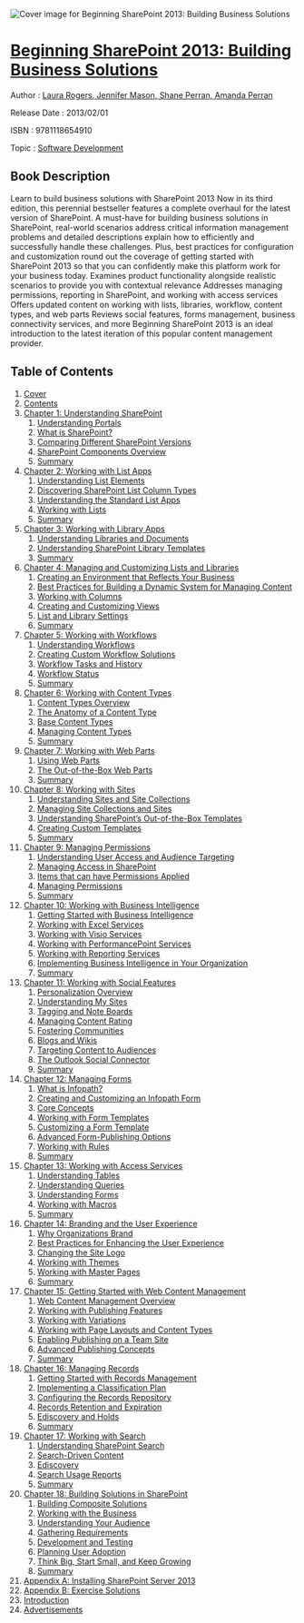 ![Cover image for Beginning SharePoint 2013: Building Business Solutions](https://imgdetail.ebookreading.net/cover/cover/software_development/EB9781118654910.jpg)

[Beginning SharePoint 2013: Building Business Solutions](https://ebookreading.net/view/book/Beginning+SharePoint+2013%3A+Building+Business+Solutions-EB9781118654910_1.html "Beginning SharePoint 2013: Building Business Solutions")
====================================================================================================================

Author : [Laura Rogers](https://ebookreading.net/search/author/Laura+Rogers),[ Jennifer Mason](https://ebookreading.net/search/author/+Jennifer+Mason),[ Shane Perran](https://ebookreading.net/search/author/+Shane+Perran),[ Amanda Perran](https://ebookreading.net/search/author/+Amanda+Perran)

Release Date : 2013/02/01

ISBN : 9781118654910

Topic : [Software Development](https://ebookreading.net/search/category/software-development)

Book Description
-----------------

Learn to build business solutions with SharePoint 2013
Now in its third edition, this perennial bestseller features a complete overhaul for the latest version of SharePoint. A must-have for building business solutions in SharePoint, real-world scenarios address critical information management problems and detailed descriptions explain how to efficiently and successfully handle these challenges. Plus, best practices for configuration and customization round out the coverage of getting started with SharePoint 2013 so that you can confidently make this platform work for your business today.
Examines product functionality alongside realistic scenarios to provide you with contextual relevance
Addresses managing permissions, reporting in SharePoint, and working with access services
Offers updated content on working with lists, libraries, workflow, content types, and web parts
Reviews social features, forms management, business connectivity services, and more
Beginning SharePoint 2013 is an ideal introduction to the latest iteration of this popular content management provider.
              
Table of Contents
-----------------

1. [Cover](https://ebookreading.net/view/book/Beginning+SharePoint+2013%3A+Building+Business+Solutions-EB9781118654910_1.html)
1. [Contents](https://ebookreading.net/view/book/Beginning+SharePoint+2013%3A+Building+Business+Solutions-EB9781118654910_2.html)
1. [Chapter 1: Understanding SharePoint](https://ebookreading.net/view/book/Beginning+SharePoint+2013%3A+Building+Business+Solutions-EB9781118654910_3.html)
    1. [Understanding Portals](https://ebookreading.net/view/book/Beginning+SharePoint+2013%3A+Building+Business+Solutions-EB9781118654910_3.html#sec1)
    1. [What is SharePoint?](https://ebookreading.net/view/book/Beginning+SharePoint+2013%3A+Building+Business+Solutions-EB9781118654910_3.html#sec2)
    1. [Comparing Different SharePoint Versions](https://ebookreading.net/view/book/Beginning+SharePoint+2013%3A+Building+Business+Solutions-EB9781118654910_3.html#sec3)
    1. [SharePoint Components Overview](https://ebookreading.net/view/book/Beginning+SharePoint+2013%3A+Building+Business+Solutions-EB9781118654910_3.html#sec4)
    1. [Summary](https://ebookreading.net/view/book/Beginning+SharePoint+2013%3A+Building+Business+Solutions-EB9781118654910_3.html#sec5)
1. [Chapter 2: Working with List Apps](https://ebookreading.net/view/book/Beginning+SharePoint+2013%3A+Building+Business+Solutions-EB9781118654910_4.html)
    1. [Understanding List Elements](https://ebookreading.net/view/book/Beginning+SharePoint+2013%3A+Building+Business+Solutions-EB9781118654910_4.html#sec6)
    1. [Discovering SharePoint List Column Types](https://ebookreading.net/view/book/Beginning+SharePoint+2013%3A+Building+Business+Solutions-EB9781118654910_4.html#sec7)
    1. [Understanding the Standard List Apps](https://ebookreading.net/view/book/Beginning+SharePoint+2013%3A+Building+Business+Solutions-EB9781118654910_4.html#sec8)
    1. [Working with Lists](https://ebookreading.net/view/book/Beginning+SharePoint+2013%3A+Building+Business+Solutions-EB9781118654910_4.html#sec9)
    1. [Summary](https://ebookreading.net/view/book/Beginning+SharePoint+2013%3A+Building+Business+Solutions-EB9781118654910_4.html#sec10)
1. [Chapter 3: Working with Library Apps](https://ebookreading.net/view/book/Beginning+SharePoint+2013%3A+Building+Business+Solutions-EB9781118654910_5.html)
    1. [Understanding Libraries and Documents](https://ebookreading.net/view/book/Beginning+SharePoint+2013%3A+Building+Business+Solutions-EB9781118654910_5.html#sec11)
    1. [Understanding SharePoint Library Templates](https://ebookreading.net/view/book/Beginning+SharePoint+2013%3A+Building+Business+Solutions-EB9781118654910_5.html#sec12)
    1. [Summary](https://ebookreading.net/view/book/Beginning+SharePoint+2013%3A+Building+Business+Solutions-EB9781118654910_5.html#sec13)
1. [Chapter 4: Managing and Customizing Lists and Libraries](https://ebookreading.net/view/book/Beginning+SharePoint+2013%3A+Building+Business+Solutions-EB9781118654910_6.html)
    1. [Creating an Environment that Reflects Your Business](https://ebookreading.net/view/book/Beginning+SharePoint+2013%3A+Building+Business+Solutions-EB9781118654910_6.html#sec14)
    1. [Best Practices for Building a Dynamic System for Managing Content](https://ebookreading.net/view/book/Beginning+SharePoint+2013%3A+Building+Business+Solutions-EB9781118654910_6.html#sec15)
    1. [Working with Columns](https://ebookreading.net/view/book/Beginning+SharePoint+2013%3A+Building+Business+Solutions-EB9781118654910_6.html#sec16)
    1. [Creating and Customizing Views](https://ebookreading.net/view/book/Beginning+SharePoint+2013%3A+Building+Business+Solutions-EB9781118654910_6.html#sec17)
    1. [List and Library Settings](https://ebookreading.net/view/book/Beginning+SharePoint+2013%3A+Building+Business+Solutions-EB9781118654910_6.html#sec18)
    1. [Summary](https://ebookreading.net/view/book/Beginning+SharePoint+2013%3A+Building+Business+Solutions-EB9781118654910_6.html#sec19)
1. [Chapter 5: Working with Workflows](https://ebookreading.net/view/book/Beginning+SharePoint+2013%3A+Building+Business+Solutions-EB9781118654910_7.html)
    1. [Understanding Workflows](https://ebookreading.net/view/book/Beginning+SharePoint+2013%3A+Building+Business+Solutions-EB9781118654910_7.html#sec20)
    1. [Creating Custom Workflow Solutions](https://ebookreading.net/view/book/Beginning+SharePoint+2013%3A+Building+Business+Solutions-EB9781118654910_7.html#sec21)
    1. [Workflow Tasks and History](https://ebookreading.net/view/book/Beginning+SharePoint+2013%3A+Building+Business+Solutions-EB9781118654910_7.html#sec22)
    1. [Workflow Status](https://ebookreading.net/view/book/Beginning+SharePoint+2013%3A+Building+Business+Solutions-EB9781118654910_7.html#sec23)
    1. [Summary](https://ebookreading.net/view/book/Beginning+SharePoint+2013%3A+Building+Business+Solutions-EB9781118654910_7.html#sec24)
1. [Chapter 6: Working with Content Types](https://ebookreading.net/view/book/Beginning+SharePoint+2013%3A+Building+Business+Solutions-EB9781118654910_8.html)
    1. [Content Types Overview](https://ebookreading.net/view/book/Beginning+SharePoint+2013%3A+Building+Business+Solutions-EB9781118654910_8.html#sec25)
    1. [The Anatomy of a Content Type](https://ebookreading.net/view/book/Beginning+SharePoint+2013%3A+Building+Business+Solutions-EB9781118654910_8.html#sec26)
    1. [Base Content Types](https://ebookreading.net/view/book/Beginning+SharePoint+2013%3A+Building+Business+Solutions-EB9781118654910_8.html#sec27)
    1. [Managing Content Types](https://ebookreading.net/view/book/Beginning+SharePoint+2013%3A+Building+Business+Solutions-EB9781118654910_8.html#sec28)
    1. [Summary](https://ebookreading.net/view/book/Beginning+SharePoint+2013%3A+Building+Business+Solutions-EB9781118654910_8.html#sec29)
1. [Chapter 7: Working with Web Parts](https://ebookreading.net/view/book/Beginning+SharePoint+2013%3A+Building+Business+Solutions-EB9781118654910_9.html)
    1. [Using Web Parts](https://ebookreading.net/view/book/Beginning+SharePoint+2013%3A+Building+Business+Solutions-EB9781118654910_9.html#sec30)
    1. [The Out-of-the-Box Web Parts](https://ebookreading.net/view/book/Beginning+SharePoint+2013%3A+Building+Business+Solutions-EB9781118654910_9.html#sec31)
    1. [Summary](https://ebookreading.net/view/book/Beginning+SharePoint+2013%3A+Building+Business+Solutions-EB9781118654910_9.html#sec32)
1. [Chapter 8: Working with Sites](https://ebookreading.net/view/book/Beginning+SharePoint+2013%3A+Building+Business+Solutions-EB9781118654910_10.html)
    1. [Understanding Sites and Site Collections](https://ebookreading.net/view/book/Beginning+SharePoint+2013%3A+Building+Business+Solutions-EB9781118654910_10.html#sec33)
    1. [Managing Site Collections and Sites](https://ebookreading.net/view/book/Beginning+SharePoint+2013%3A+Building+Business+Solutions-EB9781118654910_10.html#sec34)
    1. [Understanding SharePoint’s Out-of-the-Box Templates](https://ebookreading.net/view/book/Beginning+SharePoint+2013%3A+Building+Business+Solutions-EB9781118654910_10.html#sec35)
    1. [Creating Custom Templates](https://ebookreading.net/view/book/Beginning+SharePoint+2013%3A+Building+Business+Solutions-EB9781118654910_10.html#sec36)
    1. [Summary](https://ebookreading.net/view/book/Beginning+SharePoint+2013%3A+Building+Business+Solutions-EB9781118654910_10.html#sec37)
1. [Chapter 9: Managing Permissions](https://ebookreading.net/view/book/Beginning+SharePoint+2013%3A+Building+Business+Solutions-EB9781118654910_11.html)
    1. [Understanding User Access and Audience Targeting](https://ebookreading.net/view/book/Beginning+SharePoint+2013%3A+Building+Business+Solutions-EB9781118654910_11.html#sec38)
    1. [Managing Access in SharePoint](https://ebookreading.net/view/book/Beginning+SharePoint+2013%3A+Building+Business+Solutions-EB9781118654910_11.html#sec39)
    1. [Items that can have Permissions Applied](https://ebookreading.net/view/book/Beginning+SharePoint+2013%3A+Building+Business+Solutions-EB9781118654910_11.html#sec40)
    1. [Managing Permissions](https://ebookreading.net/view/book/Beginning+SharePoint+2013%3A+Building+Business+Solutions-EB9781118654910_11.html#sec41)
    1. [Summary](https://ebookreading.net/view/book/Beginning+SharePoint+2013%3A+Building+Business+Solutions-EB9781118654910_11.html#sec42)
1. [Chapter 10: Working with Business Intelligence](https://ebookreading.net/view/book/Beginning+SharePoint+2013%3A+Building+Business+Solutions-EB9781118654910_12.html)
    1. [Getting Started with Business Intelligence](https://ebookreading.net/view/book/Beginning+SharePoint+2013%3A+Building+Business+Solutions-EB9781118654910_12.html#sec43)
    1. [Working with Excel Services](https://ebookreading.net/view/book/Beginning+SharePoint+2013%3A+Building+Business+Solutions-EB9781118654910_12.html#sec44)
    1. [Working with Visio Services](https://ebookreading.net/view/book/Beginning+SharePoint+2013%3A+Building+Business+Solutions-EB9781118654910_12.html#sec45)
    1. [Working with PerformancePoint Services](https://ebookreading.net/view/book/Beginning+SharePoint+2013%3A+Building+Business+Solutions-EB9781118654910_12.html#sec46)
    1. [Working with Reporting Services](https://ebookreading.net/view/book/Beginning+SharePoint+2013%3A+Building+Business+Solutions-EB9781118654910_12.html#sec47)
    1. [Implementing Business Intelligence in Your Organization](https://ebookreading.net/view/book/Beginning+SharePoint+2013%3A+Building+Business+Solutions-EB9781118654910_12.html#sec48)
    1. [Summary](https://ebookreading.net/view/book/Beginning+SharePoint+2013%3A+Building+Business+Solutions-EB9781118654910_12.html#sec49)
1. [Chapter 11: Working with Social Features](https://ebookreading.net/view/book/Beginning+SharePoint+2013%3A+Building+Business+Solutions-EB9781118654910_13.html)
    1. [Personalization Overview](https://ebookreading.net/view/book/Beginning+SharePoint+2013%3A+Building+Business+Solutions-EB9781118654910_13.html#sec50)
    1. [Understanding My Sites](https://ebookreading.net/view/book/Beginning+SharePoint+2013%3A+Building+Business+Solutions-EB9781118654910_13.html#sec51)
    1. [Tagging and Note Boards](https://ebookreading.net/view/book/Beginning+SharePoint+2013%3A+Building+Business+Solutions-EB9781118654910_13.html#sec52)
    1. [Managing Content Rating](https://ebookreading.net/view/book/Beginning+SharePoint+2013%3A+Building+Business+Solutions-EB9781118654910_13.html#sec53)
    1. [Fostering Communities](https://ebookreading.net/view/book/Beginning+SharePoint+2013%3A+Building+Business+Solutions-EB9781118654910_13.html#sec54)
    1. [Blogs and Wikis](https://ebookreading.net/view/book/Beginning+SharePoint+2013%3A+Building+Business+Solutions-EB9781118654910_13.html#sec55)
    1. [Targeting Content to Audiences](https://ebookreading.net/view/book/Beginning+SharePoint+2013%3A+Building+Business+Solutions-EB9781118654910_13.html#sec56)
    1. [The Outlook Social Connector](https://ebookreading.net/view/book/Beginning+SharePoint+2013%3A+Building+Business+Solutions-EB9781118654910_13.html#sec57)
    1. [Summary](https://ebookreading.net/view/book/Beginning+SharePoint+2013%3A+Building+Business+Solutions-EB9781118654910_13.html#sec58)
1. [Chapter 12: Managing Forms](https://ebookreading.net/view/book/Beginning+SharePoint+2013%3A+Building+Business+Solutions-EB9781118654910_14.html)
    1. [What is Infopath?](https://ebookreading.net/view/book/Beginning+SharePoint+2013%3A+Building+Business+Solutions-EB9781118654910_14.html#sec59)
    1. [Creating and Customizing an Infopath Form](https://ebookreading.net/view/book/Beginning+SharePoint+2013%3A+Building+Business+Solutions-EB9781118654910_14.html#sec60)
    1. [Core Concepts](https://ebookreading.net/view/book/Beginning+SharePoint+2013%3A+Building+Business+Solutions-EB9781118654910_14.html#sec61)
    1. [Working with Form Templates](https://ebookreading.net/view/book/Beginning+SharePoint+2013%3A+Building+Business+Solutions-EB9781118654910_14.html#sec62)
    1. [Customizing a Form Template](https://ebookreading.net/view/book/Beginning+SharePoint+2013%3A+Building+Business+Solutions-EB9781118654910_14.html#sec63)
    1. [Advanced Form-Publishing Options](https://ebookreading.net/view/book/Beginning+SharePoint+2013%3A+Building+Business+Solutions-EB9781118654910_14.html#sec64)
    1. [Working with Rules](https://ebookreading.net/view/book/Beginning+SharePoint+2013%3A+Building+Business+Solutions-EB9781118654910_14.html#sec65)
    1. [Summary](https://ebookreading.net/view/book/Beginning+SharePoint+2013%3A+Building+Business+Solutions-EB9781118654910_14.html#sec66)
1. [Chapter 13: Working with Access Services](https://ebookreading.net/view/book/Beginning+SharePoint+2013%3A+Building+Business+Solutions-EB9781118654910_15.html)
    1. [Understanding Tables](https://ebookreading.net/view/book/Beginning+SharePoint+2013%3A+Building+Business+Solutions-EB9781118654910_15.html#sec67)
    1. [Understanding Queries](https://ebookreading.net/view/book/Beginning+SharePoint+2013%3A+Building+Business+Solutions-EB9781118654910_15.html#sec68)
    1. [Understanding Forms](https://ebookreading.net/view/book/Beginning+SharePoint+2013%3A+Building+Business+Solutions-EB9781118654910_15.html#sec69)
    1. [Working with Macros](https://ebookreading.net/view/book/Beginning+SharePoint+2013%3A+Building+Business+Solutions-EB9781118654910_15.html#sec70)
    1. [Summary](https://ebookreading.net/view/book/Beginning+SharePoint+2013%3A+Building+Business+Solutions-EB9781118654910_15.html#sec71)
1. [Chapter 14: Branding and the User Experience](https://ebookreading.net/view/book/Beginning+SharePoint+2013%3A+Building+Business+Solutions-EB9781118654910_16.html)
    1. [Why Organizations Brand](https://ebookreading.net/view/book/Beginning+SharePoint+2013%3A+Building+Business+Solutions-EB9781118654910_16.html#sec72)
    1. [Best Practices for Enhancing the User Experience](https://ebookreading.net/view/book/Beginning+SharePoint+2013%3A+Building+Business+Solutions-EB9781118654910_16.html#sec73)
    1. [Changing the Site Logo](https://ebookreading.net/view/book/Beginning+SharePoint+2013%3A+Building+Business+Solutions-EB9781118654910_16.html#sec74)
    1. [Working with Themes](https://ebookreading.net/view/book/Beginning+SharePoint+2013%3A+Building+Business+Solutions-EB9781118654910_16.html#sec75)
    1. [Working with Master Pages](https://ebookreading.net/view/book/Beginning+SharePoint+2013%3A+Building+Business+Solutions-EB9781118654910_16.html#sec76)
    1. [Summary](https://ebookreading.net/view/book/Beginning+SharePoint+2013%3A+Building+Business+Solutions-EB9781118654910_16.html#sec77)
1. [Chapter 15: Getting Started with Web Content Management](https://ebookreading.net/view/book/Beginning+SharePoint+2013%3A+Building+Business+Solutions-EB9781118654910_17.html)
    1. [Web Content Management Overview](https://ebookreading.net/view/book/Beginning+SharePoint+2013%3A+Building+Business+Solutions-EB9781118654910_17.html#sec78)
    1. [Working with Publishing Features](https://ebookreading.net/view/book/Beginning+SharePoint+2013%3A+Building+Business+Solutions-EB9781118654910_17.html#sec79)
    1. [Working with Variations](https://ebookreading.net/view/book/Beginning+SharePoint+2013%3A+Building+Business+Solutions-EB9781118654910_17.html#sec80)
    1. [Working with Page Layouts and Content Types](https://ebookreading.net/view/book/Beginning+SharePoint+2013%3A+Building+Business+Solutions-EB9781118654910_17.html#sec81)
    1. [Enabling Publishing on a Team Site](https://ebookreading.net/view/book/Beginning+SharePoint+2013%3A+Building+Business+Solutions-EB9781118654910_17.html#sec82)
    1. [Advanced Publishing Concepts](https://ebookreading.net/view/book/Beginning+SharePoint+2013%3A+Building+Business+Solutions-EB9781118654910_17.html#sec83)
    1. [Summary](https://ebookreading.net/view/book/Beginning+SharePoint+2013%3A+Building+Business+Solutions-EB9781118654910_17.html#sec84)
1. [Chapter 16: Managing Records](https://ebookreading.net/view/book/Beginning+SharePoint+2013%3A+Building+Business+Solutions-EB9781118654910_18.html)
    1. [Getting Started with Records Management](https://ebookreading.net/view/book/Beginning+SharePoint+2013%3A+Building+Business+Solutions-EB9781118654910_18.html#sec85)
    1. [Implementing a Classification Plan](https://ebookreading.net/view/book/Beginning+SharePoint+2013%3A+Building+Business+Solutions-EB9781118654910_18.html#sec86)
    1. [Configuring the Records Repository](https://ebookreading.net/view/book/Beginning+SharePoint+2013%3A+Building+Business+Solutions-EB9781118654910_18.html#sec87)
    1. [Records Retention and Expiration](https://ebookreading.net/view/book/Beginning+SharePoint+2013%3A+Building+Business+Solutions-EB9781118654910_18.html#sec88)
    1. [Ediscovery and Holds](https://ebookreading.net/view/book/Beginning+SharePoint+2013%3A+Building+Business+Solutions-EB9781118654910_18.html#sec89)
    1. [Summary](https://ebookreading.net/view/book/Beginning+SharePoint+2013%3A+Building+Business+Solutions-EB9781118654910_18.html#sec90)
1. [Chapter 17: Working with Search](https://ebookreading.net/view/book/Beginning+SharePoint+2013%3A+Building+Business+Solutions-EB9781118654910_19.html)
    1. [Understanding SharePoint Search](https://ebookreading.net/view/book/Beginning+SharePoint+2013%3A+Building+Business+Solutions-EB9781118654910_19.html#sec91)
    1. [Search-Driven Content](https://ebookreading.net/view/book/Beginning+SharePoint+2013%3A+Building+Business+Solutions-EB9781118654910_19.html#sec92)
    1. [Ediscovery](https://ebookreading.net/view/book/Beginning+SharePoint+2013%3A+Building+Business+Solutions-EB9781118654910_19.html#sec93)
    1. [Search Usage Reports](https://ebookreading.net/view/book/Beginning+SharePoint+2013%3A+Building+Business+Solutions-EB9781118654910_19.html#sec94)
    1. [Summary](https://ebookreading.net/view/book/Beginning+SharePoint+2013%3A+Building+Business+Solutions-EB9781118654910_19.html#sec95)
1. [Chapter 18: Building Solutions in SharePoint](https://ebookreading.net/view/book/Beginning+SharePoint+2013%3A+Building+Business+Solutions-EB9781118654910_20.html)
    1. [Building Composite Solutions](https://ebookreading.net/view/book/Beginning+SharePoint+2013%3A+Building+Business+Solutions-EB9781118654910_20.html#sec96)
    1. [Working with the Business](https://ebookreading.net/view/book/Beginning+SharePoint+2013%3A+Building+Business+Solutions-EB9781118654910_20.html#sec97)
    1. [Understanding Your Audience](https://ebookreading.net/view/book/Beginning+SharePoint+2013%3A+Building+Business+Solutions-EB9781118654910_20.html#sec98)
    1. [Gathering Requirements](https://ebookreading.net/view/book/Beginning+SharePoint+2013%3A+Building+Business+Solutions-EB9781118654910_20.html#sec99)
    1. [Development and Testing](https://ebookreading.net/view/book/Beginning+SharePoint+2013%3A+Building+Business+Solutions-EB9781118654910_20.html#sec100)
    1. [Planning User Adoption](https://ebookreading.net/view/book/Beginning+SharePoint+2013%3A+Building+Business+Solutions-EB9781118654910_20.html#sec101)
    1. [Think Big, Start Small, and Keep Growing](https://ebookreading.net/view/book/Beginning+SharePoint+2013%3A+Building+Business+Solutions-EB9781118654910_20.html#sec102)
    1. [Summary](https://ebookreading.net/view/book/Beginning+SharePoint+2013%3A+Building+Business+Solutions-EB9781118654910_20.html#sec103)
1. [Appendix A: Installing SharePoint Server 2013](https://ebookreading.net/view/book/Beginning+SharePoint+2013%3A+Building+Business+Solutions-EB9781118654910_21.html)
1. [Appendix B: Exercise Solutions](https://ebookreading.net/view/book/Beginning+SharePoint+2013%3A+Building+Business+Solutions-EB9781118654910_22.html)
1. [Introduction](https://ebookreading.net/view/book/Beginning+SharePoint+2013%3A+Building+Business+Solutions-EB9781118654910_30.html)
1. [Advertisements](https://ebookreading.net/view/book/Beginning+SharePoint+2013%3A+Building+Business+Solutions-EB9781118654910_31.html)
